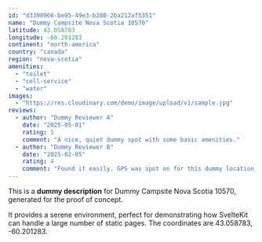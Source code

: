 ```yaml
---
id: "d3390966-be95-49e3-b280-2ba212af5351"
name: "Dummy Campsite Nova Scotia 10570"
latitude: 43.058783
longitude: -60.201283
continent: "north-america"
country: "canada"
region: "nova-scotia"
amenities:
  - "toilet"
  - "cell-service"
  - "water"
images:
  - "https://res.cloudinary.com/demo/image/upload/v1/sample.jpg"
reviews:
  - author: "Dummy Reviewer A"
    date: "2025-05-01"
    rating: 5
    comment: "A nice, quiet dummy spot with some basic amenities."
  - author: "Dummy Reviewer B"
    date: "2025-02-05"
    rating: 4
    comment: "Found it easily. GPS was spot on for this dummy location."
---
```


This is a **dummy description** for Dummy Campsite Nova Scotia 10570, generated for the proof of concept.

It provides a serene environment, perfect for demonstrating how SvelteKit can handle a large number of static pages. The coordinates are 43.058783, -60.201283.
